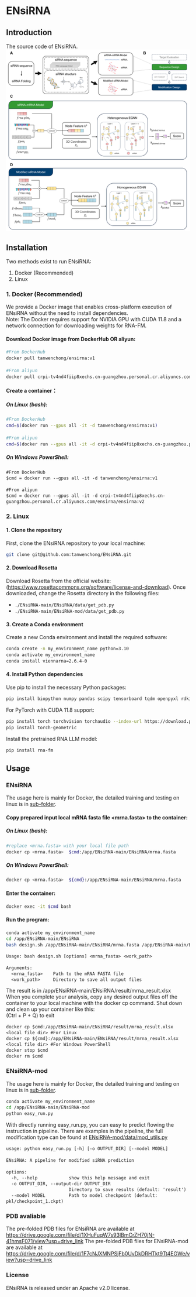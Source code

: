 # ENsiRNA
## Introduction
The source code of ENsiRNA.
![](Figure1.png)
## Installation
Two methods exist to run ENsiRNA:  
1. Docker (Recommended)  
2. Linux  
### 1. Docker (Recommended) 
We provide a Docker image that enables cross-platform execution of ENsiRNA without the need to install dependencies.  
Note: The Docker requires support for NVIDIA GPU with CUDA 11.8 and a network connection for downloading weights for RNA-FM.  

#### Download Docker image from DockerHub OR aliyun:   
```bash
#From DockerHub
docker pull tanwenchong/ensirna:v1

#From aliyun 
docker pull crpi-tv4nd4fiip8xechs.cn-guangzhou.personal.cr.aliyuncs.com/ensirna/ensirna:v2
```
#### Create a container：
##### On Linux (bash):
```bash
#From DockerHub
cmd=$(docker run --gpus all -it -d tanwenchong/ensirna:v1)

#From aliyun
cmd=$(docker run --gpus all -it -d crpi-tv4nd4fiip8xechs.cn-guangzhou.personal.cr.aliyuncs.com/ensirna/ensirna:v2)
```
##### On Windows PowerShell:
```
#From DockerHub
$cmd = docker run --gpus all -it -d tanwenchong/ensirna:v1

#From aliyun
$cmd = docker run --gpus all -it -d crpi-tv4nd4fiip8xechs.cn-guangzhou.personal.cr.aliyuncs.com/ensirna/ensirna:v2
```
### 2. Linux  
#### 1. Clone the repository
First, clone the ENsiRNA repository to your local machine:
```bash
git clone git@github.com:tanwenchong/ENsiRNA.git
```
#### 2. Download Rosetta
Download Rosetta from the official website: (https://www.rosettacommons.org/software/license-and-download).
Once downloaded, change the Rosetta directory in the following files:
- `./ENsiRNA-main/ENsiRNA/data/get_pdb.py`
- `./ENsiRNA-main/ENsiRNA-mod/data/get_pdb.py`    
#### 3. Create a Conda environment
Create a new Conda environment and install the required software:
```bash
conda create -n my_environment_name python=3.10
conda activate my_environment_name
conda install viennarna=2.6.4-0
```
#### 4. Install Python dependencies
Use pip to install the necessary Python packages:
```bash
pip install biopython numpy pandas scipy tensorboard tqdm openpyxl rdkit scikit-learn xgboost
```

For PyTorch with CUDA 11.8 support:
```bash
pip install torch torchvision torchaudio --index-url https://download.pytorch.org/whl/cu118
pip install torch-geometric
```

Install the pretrained RNA LLM model:
```bash
pip install rna-fm
```
## Usage

### ENsiRNA
The usage here is mainly for Docker, the detailed training and testing on linux is in [sub-folder](https://github.com/tanwenchong/ENsiRNA/tree/main/ENsiRNA).  

#### Copy prepared input local mRNA fasta file <mrna.fasta> to the container:  
##### On Linux (bash):
```bash
#replace <mrna.fasta> with your local file path
docker cp <mrna.fasta>  $cmd:/app/ENsiRNA-main/ENsiRNA/mrna.fasta
```
##### On Windows PowerShell:
```bash
docker cp <mrna.fasta>  ${cmd}:/app/ENsiRNA-main/ENsiRNA/mrna.fasta
```

#### Enter the container:  
```bash
docker exec -it $cmd bash
```
#### Run the program:
```bash
conda activate my_environment_name
cd /app/ENsiRNA-main/ENsiRNA
bash design.sh /app/ENsiRNA-main/ENsiRNA/mrna.fasta /app/ENsiRNA-main/ENsiRNA/result
```
```
Usage: bash design.sh [options] <mrna_fasta> <work_path>

Arguments:
  <mrna_fasta>    Path to the mRNA FASTA file
  <work_path>     Directory to save all output files
```

The result is in /app/ENsiRNA-main/ENsiRNA/result/mrna_result.xlsx  
When you complete your analysis, copy any desired output files off the container to your local machine with the docker cp command. Shut down and clean up your container like this:  
(Ctrl + P + Q) to exit
```
docker cp $cmd:/app/ENsiRNA-main/ENsiRNA/result/mrna_result.xlsx <local file dir> #For Linux
docker cp ${cmd}:/app/ENsiRNA-main/ENsiRNA/result/mrna_result.xlsx <local file dir> #For Windows PowerShell
docker stop $cmd
docker rm $cmd
```
### ENsiRNA-mod
The usage here is mainly for Docker, the detailed training and testing on linux is in [sub-folder](https://github.com/tanwenchong/ENsiRNA/tree/main/ENsiRNA-mod).  
```bash
conda activate my_environment_name
cd /app/ENsiRNA-main/ENsiRNA-mod
python easy_run.py
```
With directly running easy_run.py, you can easy to predict flowing the instruction in pipeline. There are examples in the pipeline, the full modification type can be found at [ENsiRNA-mod/data/mod_utils.py](https://github.com/tanwenchong/ENsiRNA/blob/main/ENsiRNA-mod/data/mod_utils.py)
```
usage: python easy_run.py [-h] [-o OUTPUT_DIR] [--model MODEL]

ENsiRNA: A pipeline for modified siRNA prediction

options:
  -h, --help            show this help message and exit
  -o OUTPUT_DIR, --output-dir OUTPUT_DIR
                        Directory to save results (default: 'result')
  --model MODEL         Path to model checkpoint (default: pkl/checkpoint_1.ckpt)
```

### PDB avaliable
The pre-folded PDB files for ENsiRNA are available at https://drive.google.com/file/d/1XHuFuqW7s93lBmCrZH70jN-41hmsF071/view?usp=drive_link
The pre-folded PDB files for ENsiRNA-mod are available at https://drive.google.com/file/d/1F7cNJXMNPSjFb0UvDkDRHTkt9Tt4EGWe/view?usp=drive_link

### License
ENsiRNA is released under an Apache v2.0 license.





